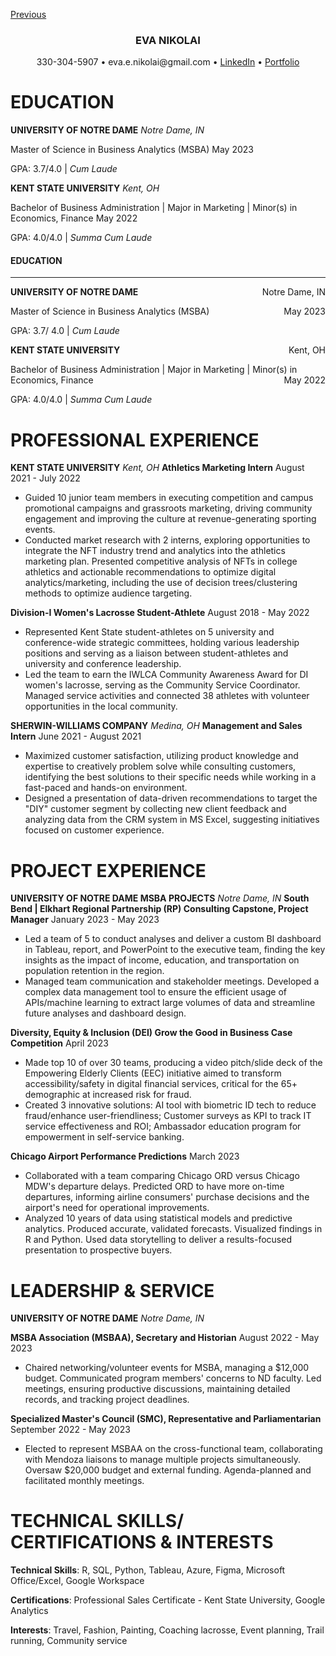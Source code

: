 [Previous](index)

<H3 align ='CENTER'><strong>EVA NIKOLAI</strong></H3>
<p style="text-align: center;">330-304-5907 • eva.e.nikolai@gmail.com • <a href="https://www.linkedin.com/in/evanikolai/">LinkedIn</a> • <a href="https://eva-nikolai.github.io/">Portfolio</a></p>

# EDUCATION

**UNIVERSITY OF NOTRE DAME**                                                                                   *Notre Dame, IN* 

  Master of Science in Business Analytics (MSBA)                                                                      May 2023
  
  GPA: 3.7/4.0 | *Cum Laude*

**KENT STATE UNIVERSITY**                                                                                            *Kent, OH* 

  Bachelor of Business Administration | Major in Marketing | Minor(s) in Economics, Finance                           May 2022
  
  GPA: 4.0/4.0 | *Summa Cum Laude* 
  
<h4><strong>EDUCATION</strong></h4>
<hr>
<p style="text-align:left;">
<strong> UNIVERSITY OF NOTRE DAME</strong> <span style="float:right;">
Notre Dame, IN </span>
<p >
Master of Science in Business Analytics (MSBA) <span
style="float:right;"> May 2023 </span>

GPA: 3.7/ 4.0 | *Cum Laude*

<p style="text-align:left;">
<strong> KENT STATE UNIVERSITY</strong> <span style="float:right;">
Kent, OH </span>
<p >
Bachelor of Business Administration | Major in Marketing | Minor(s) in
Economics, Finance <span style="float:right;"> May 2022 </span>

GPA: 4.0/4.0 | *Summa Cum Laude*
 
  
# PROFESSIONAL EXPERIENCE

**KENT STATE UNIVERSITY**                                                                                            *Kent, OH* 
**Athletics Marketing Intern**                                                                         August 2021 - July 2022
  - Guided 10 junior team members in executing competition and campus promotional campaigns and grassroots marketing, driving community engagement and improving the culture at revenue-generating sporting events.
  - Conducted market research with 2 interns, exploring opportunities to integrate the NFT industry trend and analytics into the athletics marketing plan. Presented competitive analysis of NFTs in college athletics and actionable recommendations to optimize digital analytics/marketing, including the use of decision trees/clustering methods to optimize audience targeting.

**Division-I Women's Lacrosse Student-Athlete**                                                          August 2018 - May 2022
  - Represented Kent State student-athletes on 5 university and conference-wide strategic committees, holding various leadership positions and serving as a liaison between student-athletes and university and conference leadership.
  - Led the team to earn the IWLCA Community Awareness Award for DI women's lacrosse, serving as the Community Service Coordinator. Managed service activities and connected 38 athletes with volunteer opportunities in the local community.

**SHERWIN-WILLIAMS COMPANY**                                                                                        *Medina, OH*
**Management and Sales Intern**                                                                          June 2021 - August 2021
  - Maximized customer satisfaction, utilizing product knowledge and expertise to creatively problem solve while consulting customers, identifying the best solutions to their specific needs while working in a fast-paced and hands-on environment.
  - Designed a presentation of data-driven recommendations to target the "DIY" customer segment by collecting new client feedback and analyzing data from the CRM system in MS Excel, suggesting initiatives focused on customer experience.

# PROJECT EXPERIENCE

**UNIVERSITY OF NOTRE DAME MSBA PROJECTS**                                                                      *Notre Dame, IN*
**South Bend | Elkhart Regional Partnership (RP) Consulting Capstone, Project Manager**                 January 2023 - May 2023
  - Led a team of 5 to conduct analyses and deliver a custom BI dashboard in Tableau, report, and PowerPoint to the executive team, finding the key insights as the impact of income, education, and transportation on population retention in the region.
  - Managed team communication and stakeholder meetings. Developed a complex data management tool to ensure the efficient usage of APIs/machine learning to extract large volumes of data and streamline future analyses and dashboard design.

**Diversity, Equity & Inclusion (DEI) Grow the Good in Business Case Competition**                                   April 2023
  - Made top 10 of over 30 teams, producing a video pitch/slide deck of the Empowering Elderly Clients (EEC) initiative aimed to transform accessibility/safety in digital financial services, critical for the 65+ demographic at increased risk for fraud.
  - Created 3 innovative solutions: AI tool with biometric ID tech to reduce fraud/enhance user-friendliness; Customer surveys as KPI to track IT service effectiveness and ROI; Ambassador education program for empowerment in self-service banking.

**Chicago Airport Performance Predictions**                                                                          March 2023
  - Collaborated with a team comparing Chicago ORD versus Chicago MDW's departure delays. Predicted ORD to have more on-time departures, informing airline consumers' purchase decisions and the airport's need for operational improvements.
  - Analyzed 10 years of data using statistical models and predictive analytics. Produced accurate, validated forecasts. Visualized findings in R and Python. Used data storytelling to deliver a results-focused presentation to prospective buyers.

# LEADERSHIP & SERVICE

**UNIVERSITY OF NOTRE DAME**                                                                                    *Notre Dame, IN*

**MSBA Association (MSBAA), Secretary and Historian**                                                     August 2022 - May 2023
  - Chaired networking/volunteer events for MSBA, managing a $12,000 budget. Communicated program members' concerns to ND faculty. Led meetings, ensuring productive discussions, maintaining detailed records, and tracking project deadlines.

**Specialized Master's Council (SMC), Representative and Parliamentarian**                             September 2022 - May 2023
  - Elected to represent MSBAA on the cross-functional team, collaborating with Mendoza liaisons to manage multiple projects simultaneously. Oversaw $20,000 budget and external funding. Agenda-planned and facilitated monthly meetings.

# TECHNICAL SKILLS/ CERTIFICATIONS & INTERESTS

**Technical Skills**: R, SQL, Python, Tableau, Azure, Figma, Microsoft Office/Excel, Google Workspace

**Certifications**: Professional Sales Certificate - Kent State University, Google Analytics

**Interests**: Travel, Fashion, Painting, Coaching lacrosse, Event planning, Trail running, Community service
